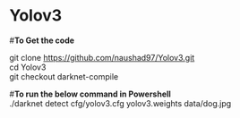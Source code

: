 # Yolov3

#<b>To Get the code</b><br />

git clone https://github.com/naushad97/Yolov3.git <br />
cd Yolov3 <br />
git checkout darknet-compile <br />

#<b>To run the below command in Powershell</b><br />
./darknet detect cfg/yolov3.cfg yolov3.weights data/dog.jpg

